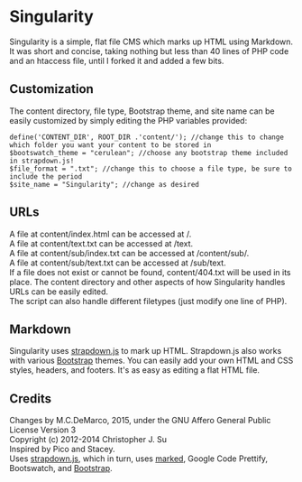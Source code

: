 # Singularity

Singularity is a simple, flat file CMS which marks up HTML using Markdown. It was short and concise, taking nothing but less than 40 lines of PHP code and an htaccess file, until I forked it and added a few bits.

## Customization

The content directory, file type, Bootstrap theme, and site name can be easily customized by simply editing the PHP variables provided:

	define('CONTENT_DIR', ROOT_DIR .'content/'); //change this to change which folder you want your content to be stored in
	$bootswatch_theme = "cerulean"; //choose any bootstrap theme included in strapdown.js!
	$file_format = ".txt"; //change this to choose a file type, be sure to include the period
	$site_name = "Singularity"; //change as desired


## URLs

A file at content/index.html can be accessed at /.  
A file at content/text.txt can be accessed at /text.  
A file at content/sub/index.txt can be accessed at /content/sub/.  
A file at content/sub/text.txt can be accessed at /sub/text.  
If a file does not exist or cannot be found, content/404.txt will be used in its place. The content directory and other aspects of how Singularity handles URLs can be easily edited.  
The script can also handle different filetypes (just modify one line of PHP).

## Markdown

Singularity uses [strapdown.js](#credits) to mark up HTML. Strapdown.js also works with various [Bootstrap](#credits) themes. You can easily add your own HTML and CSS styles, headers, and footers. It's as easy as editing a flat HTML file.

## Credits

Changes by M.C.DeMarco, 2015, under the GNU Affero General Public License Version 3  
Copyright (c) 2012-2014 Christopher J. Su  
Inspired by Pico and Stacey.  
Uses [strapdown.js](http://strapdownjs.com/), which in turn, uses [marked](https://github.com/chjj/marked/), Google Code Prettify, Bootswatch, and [Bootstrap](http://twitter.github.com/bootstrap/).
